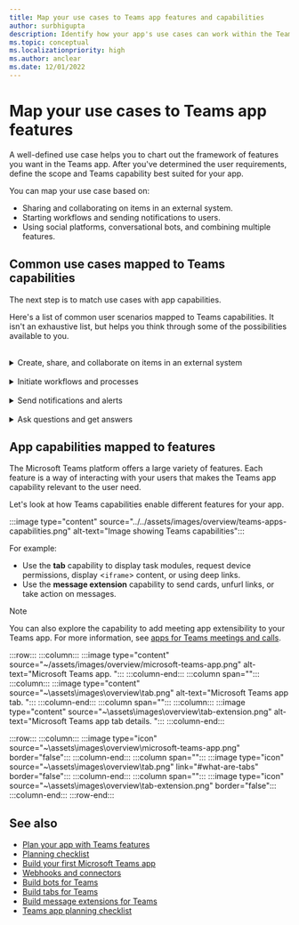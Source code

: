 ```yaml
---
title: Map your use cases to Teams app features and capabilities
author: surbhigupta
description: Identify how your app's use cases can work within the Teams experience, app features and capabilities; map common use cases with capabilities.
ms.topic: conceptual
ms.localizationpriority: high
ms.author: anclear
ms.date: 12/01/2022
---
```

# Map your use cases to Teams app features

A well-defined use case helps you to chart out the framework of features you want in the Teams app. After you've determined the user requirements, define the scope and Teams capability best suited for your app.

You can map your use case based on:

* Sharing and collaborating on items in an external system.
* Starting workflows and sending notifications to users.
* Using social platforms, conversational bots, and combining multiple features.

## Common use cases mapped to Teams capabilities

The next step is to match use cases with app capabilities.

Here's a list of common user scenarios mapped to Teams capabilities. It isn't an exhaustive list, but helps you think through some of the possibilities available to you.
</br>
</br>
<details>
<summary>Create, share, and collaborate on items in an external system</summary>

Apps to interact with your data

| **If you want to...** | **Try ...** |
| --- | --- |
| Search external systems and share the results as an interactive card. | Message extensions with search commands |
| Collect information to insert into a data store or run advanced searches. | Message extensions with action commands |
| Create embedded web experiences to view, work with and share data. | Tabs |
| Push data and send data out of the Teams client. | Connectors and webhooks|
| Interactive modal forms from wherever you need them to collect or display information. | Task modules |

</details>
</br>
<details>
<summary>Initiate workflows and processes</summary>

A quick way to start a process or workflow in an external system.

| **If you want to...** | **Try ...** |
| --- | --- |
| Trigger messages, allowing your users to quickly send the contents of a message to your web services. | Message extensions action commands |
| Open messages from a tab, a bot, or a message extension to collect information before initiating a workflow. | Task modules |
| Interact with your users through text and rich cards. | Conversational bots |
| A good choice for a simple back-and-forth interaction when you don't need to build an entire conversational bot. |  Outgoing webhooks |

</details>
</br>
<details>
<summary>Send notifications and alerts</summary>

Send asynchronous notifications and alerts to your users in Teams.

| **If you want to...** | **Try ...** |
| --- | --- |
| Send proactive messages to groups, channels, or individual users. | Conversational bots |
| Permit a channel to subscribe to receive messages. A connector lets users tailor the subscription with a configuration page. | Connectors and incoming webhooks |

</details>
</br>
<details>
<summary>Ask questions and get answers</summary>

Connect with your users and resolve their queries

| **If you want to...** | **Try ...** |
| --- | --- |
| Natural language processing, AI, machine learning, and all the buzzwords. Use a bot powered by the intelligent cloud to connect your users to the answers they need. | Conversational bots |
| Embed your existing web portal in Teams or create a Teams-specific version for added functionality. | Tabs |

</details>

## App capabilities mapped to features

The Microsoft Teams platform offers a large variety of features. Each feature is a way of interacting with your users that makes the Teams app capability relevant to the user need.

Let's look at how Teams capabilities enable different features for your app.

:::image type="content" source="../../assets/images/overview/teams-apps-capabilities.png" alt-text="Image showing Teams capabilities":::

For example:

* Use the **tab** capability to display task modules, request device permissions, display <`iframe`> content, or using deep links.
* Use the **message extension** capability to send cards, unfurl links, or take action on messages.

> [!NOTE]
> You can also explore the capability to add meeting app extensibility to your Teams app. For more information, see [apps for Teams meetings and calls](../../apps-in-teams-meetings/teams-apps-in-meetings.md).

:::row:::
    :::column:::
        :::image type="content" source="~/assets/images/overview/microsoft-teams-app.png" alt-text="Microsoft Teams app. ":::
    :::column-end:::
    :::column span="":::
    :::column:::
        :::image type="content" source="~\assets\images\overview\tab.png" alt-text="Microsoft Teams app tab. ":::
    :::column-end:::
    :::column span="":::
    :::column:::
        :::image type="content" source="~\assets\images\overview\tab-extension.png" alt-text="Microsoft Teams app tab details. ":::
    :::column-end:::

:::row:::
   :::column:::
      :::image type="icon" source="~\assets\images\overview\microsoft-teams-app.png" border="false":::
   :::column-end:::
   :::column span="":::
      :::image type="icon" source="~\assets\images\overview\tab.png" link="#what-are-tabs" border="false":::
   :::column-end:::
   :::column span="":::
     :::image type="icon" source="~\assets\images\overview\tab-extension.png" border="false":::
   :::column-end:::
:::row-end:::

## See also

* [Plan your app with Teams features](../app-fundamentals-overview.md)
* [Planning checklist](../design/planning-checklist.md)
* [Build your first Microsoft Teams app](../../get-started/get-started-overview.md)
* [Webhooks and connectors](../../webhooks-and-connectors/what-are-webhooks-and-connectors.md)
* [Build bots for Teams](../../bots/what-are-bots.md)
* [Build tabs for Teams](../../tabs/what-are-tabs.md)
* [Build message extensions for Teams](../../messaging-extensions/what-are-messaging-extensions.md)
* [Teams app planning checklist](planning-checklist.md)
